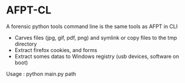 AFPT-CL
======

A forensic python tools command line is the same tools as AFPT in CLI


- Carves files (jpg, gif, pdf, png) and symlink or copy files to the tmp directory
- Extract firefox cookies, and forms
- Extract somes datas to Windows registry (usb devices, software on boot)



Usage : python main.py path
